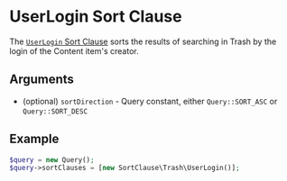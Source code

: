 # UserLogin Sort Clause

The [`UserLogin` Sort Clause](../../api/php_api/php_api_reference/classes/Ibexa-Contracts-Core-Repository-Values-Content-Query-SortClause-Trash-UserLogin.html)
sorts the results of searching in Trash by the login of the Content item's creator.

## Arguments

- (optional) `sortDirection` - Query constant, either `Query::SORT_ASC` or `Query::SORT_DESC`

## Example

``` php
$query = new Query();
$query->sortClauses = [new SortClause\Trash\UserLogin()];
```
